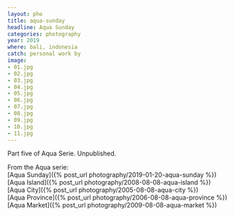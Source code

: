 ```yaml
---
layout: pho
title: aqua-sunday
headline: Aqua Sunday
categories: photography
year: 2019
where: bali, indonesia
catch: personal work by
image:
- 01.jpg
- 02.jpg
- 03.jpg
- 04.jpg
- 05.jpg
- 06.jpg
- 07.jpg
- 08.jpg
- 09.jpg
- 10.jpg
- 11.jpg
---
```


Part five of Aqua Serie. Unpublished.  

From the Aqua serie:  
[Aqua Sunday]({% post_url photography/2019-01-20-aqua-sunday %})  
[Aqua Island]({% post_url photography/2008-08-08-aqua-island %})  
[Aqua City]({% post_url photography/2005-08-08-aqua-city %})  
[Aqua Province]({% post_url photography/2006-08-08-aqua-province %})  
[Aqua Market]({% post_url photography/2009-08-08-aqua-market %})  
